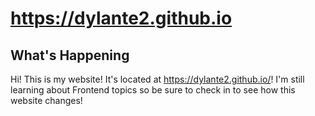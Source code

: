 # https://dylante2.github.io
## What's Happening
Hi!  This is my website!  It's located at https://dylante2.github.io/!
I'm still learning about Frontend topics so be sure to check in to see how this website changes!
